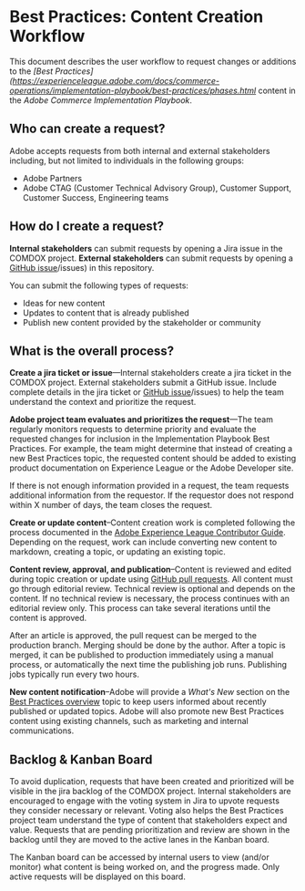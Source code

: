 # Best Practices: Content Creation Workflow
 
This document describes the user workflow to request changes or additions to the *[Best Practices](https://experienceleague.adobe.com/docs/commerce-operations/implementation-playbook/best-practices/phases.html* content in the *Adobe Commerce Implementation Playbook*.

## Who can create a request?

Adobe accepts requests from both internal and external stakeholders including, but not limited to individuals in the following groups:

-  Adobe Partners
-  Adobe CTAG (Customer Technical Advisory Group), Customer Support, Customer Success, Engineering teams

## How do I create a request?

**Internal stakeholders** can submit requests by opening a Jira issue in the COMDOX project. **External stakeholders** can submit requests by opening a [GitHub issue](https://github.com/AdobeDocs/commerce-operations.en/blob/main/help/implementation-playbook/overview.md)/issues) in this repository.

You can submit the following types of requests:

-  Ideas for new content
-  Updates to content that is already published
-  Publish new content provided by the stakeholder or community

## What is the overall process?


**Create a jira ticket or issue**—Internal stakeholders create a jira ticket in the COMDOX project. External stakeholders submit a GitHub issue. Include complete details in the jira ticket or  [GitHub issue](https://github.com/AdobeDocs/commerce-operations.en/blob/main/help/implementation-playbook/overview.md)/issues) to help the team understand the context and prioritize the request.

**Adobe project team evaluates and prioritizes the request**—The team regularly monitors requests to determine priority and evaluate the requested changes for inclusion in the Implementation Playbook Best Practices. For example, the team might determine that instead of creating a new Best Practices topic, the requested content should be added to existing product documentation on Experience League or the Adobe Developer site.

If there is not enough information provided in a request, the team requests additional information from the requestor. If the requestor does not respond within X number of days, the team closes the request.

**Create or update content**–Content creation work is completed following the process documented in the [Adobe Experience League Contributor Guide](https://experienceleague.adobe.com/docs/contributor/contributor-guide/introduction.html). Depending on the request, work can include converting new content to markdown, creating a topic, or updating an existing topic.

**Content review, approval, and publication**–Content is reviewed and edited during topic creation or update using [GitHub pull requests](https://experienceleague.adobe.com/docs/contributor/contributor-guide/setup/git-fundamentals.html?lang=en#pull-requests). All content must go through editorial review. Technical review is optional and depends on the content. If no technical review is necessary, the process continues with an editorial review only. This process can take several iterations until the content is approved.

After an article is approved, the pull request can be merged to the production branch. Merging should be done by the author. After a topic is merged, it can be published to production immediately using a manual process, or automatically the next time the publishing job runs. Publishing jobs typically run every two hours.

**New content notification**–Adobe will provide a *What's New* section on the [Best Practices overview](https://experienceleague.adobe.com/docs/commerce-operations/implementation-playbook/best-practices/phases.html?lang=en) topic to keep users informed about recently published or updated topics. Adobe will also promote new Best Practices content using existing channels, such as marketing and internal communications.

## Backlog & Kanban Board

To avoid duplication, requests that have been created and prioritized will be visible in the jira backlog of the COMDOX project. Internal stakeholders are encouraged to engage with the voting system in Jira to upvote requests they consider necessary or relevant. Voting also helps the Best Practices project team understand the type of content that stakeholders expect and value. Requests that are pending prioritization and review are shown in the backlog until they are moved to the active lanes in the Kanban board. 

The Kanban board can be accessed by internal users to view (and/or monitor) what content is being worked on, and the progress made. Only active requests will be displayed on this board.
